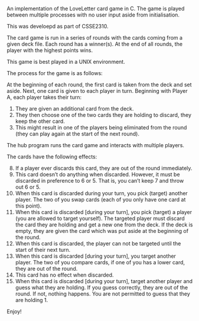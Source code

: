 An implementation of the LoveLetter card game in C. The game is played 
between multiple processes with no user input aside from initialisation.

This was develoepd as part of CSSE2310. 

The card game is run in a series of rounds with the cards coming from a given
deck file. Each round has a winner(s). At the end of all rounds, the player
with the highest points wins. 

This game is best played in a UNIX environment. 

The process for the game is as follows:

At the beginning of each round, the first card is taken from the deck and set 
aside. Next, one card is given to each player in turn. 
Beginning with Player A, each player takes their turn:
1. They are given an additional card from the deck.
2. They then choose one of the two cards they are holding to discard, they keep the other card.
3. This might result in one of the players being eliminated from the round (they can play again at the start of the next round).

The hub program runs the card game and interacts with multiple players.

The cards have the following effects:

8. If a player ever discards this card, they are out of the round immediately.
7. This card doesn’t do anything when discarded. However, it must be discarded 
    in preference to 6 or 5. That is, you can’t keep 7 and throw out 6 or 5.
6. When this card is discarded during your turn, you pick (target) another 
    player. The two of you swap cards (each of you only have one card at this 
    point).
5. When this card is discarded [during your turn], you pick (target) a player 
    (you are allowed to target yourself). The targeted player must discard the
    card they are holding and get a new one from the deck. If the deck is empty,
they are given the card which was put aside at the beginning of the round.
4. When this card is discarded, the player can not be targeted until the start 
    of their next turn.
3. When this card is discarded [during your turn], you target another player. 
    The two of you compare cards, if one of you has a lower card, they are out of the round.
2. This card has no effect when discarded.
1. When this card is discarded [during your turn], target another player
    and guess what they are holding. If you guess correctly, they are out of 
the round. If not, nothing happens. You are not permitted to guess that they
are holding 1.

Enjoy!
